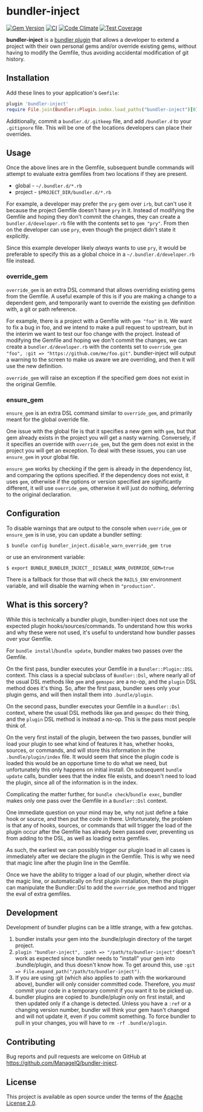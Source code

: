 # bundler-inject

[![Gem Version](https://badge.fury.io/rb/bundler-inject.svg)](http://badge.fury.io/rb/bundler-inject)
[![CI](https://github.com/ManageIQ/bundler-inject/actions/workflows/ci.yaml/badge.svg)](https://github.com/ManageIQ/bundler-inject/actions/workflows/ci.yaml)
[![Code Climate](https://codeclimate.com/github/ManageIQ/bundler-inject.svg)](https://codeclimate.com/github/ManageIQ/bundler-inject)
[![Test Coverage](https://codeclimate.com/github/ManageIQ/bundler-inject/badges/coverage.svg)](https://codeclimate.com/github/ManageIQ/bundler-inject/coverage)

**bundler-inject** is a [bundler plugin](https://bundler.io/guides/bundler_plugins.html)
that allows a developer to extend a project with their own personal gems and/or
override existing gems, without having to modify the Gemfile, thus avoiding
accidental modification of git history.

## Installation

Add these lines to your application's `Gemfile`:

```ruby
plugin 'bundler-inject'
require File.join(Bundler::Plugin.index.load_paths("bundler-inject")[0], "bundler-inject") rescue nil
```

Additionally, commit a `bundler.d/.gitkeep` file, and add `/bundler.d` to your
`.gitignore` file. This will be one of the locations developers can place their
overrides.

## Usage

Once the above lines are in the Gemfile, subsequent bundle commands will attempt
to evaluate extra gemfiles from two locations if they are present.

- global - `~/.bundler.d/*.rb`
- project - `$PROJECT_DIR/bundler.d/*.rb`

For example, a developer may prefer the `pry` gem over `irb`, but can't use it
because the project Gemfile doesn't have `pry` in it. Instead of modifying the
Gemfile and hoping they don't commit the changes, they can create a
`bundler.d/developer.rb` file with the contents set to `gem "pry"`. From then on
the developer can use `pry`, even though the project didn't state it explicitly.

Since this example developer likely *always* wants to use `pry`, it would be
preferable to specify this as a global choice in a `~/.bundler.d/developer.rb`
file instead.

### override_gem

`override_gem` is an extra DSL command that allows overriding existing gems from
the Gemfile. A useful example of this is if you are making a change to a
dependent gem, and temporarily want to override the existing `gem` definition
with, a git or path reference.

For example, there is a project with a Gemfile with `gem "foo"` in it. We want
to fix a bug in foo, and we intend to make a pull request to upstream, but in
the interim we want to test our foo change with the project. Instead of
modifying the Gemfile and hoping we don't commit the changes, we can create a
`bundler.d/developer.rb` with the contents set to
`override_gem "foo", :git => "https://github.com/me/foo.git"`. bundler-inject
will output a warning to the screen to make us aware we are overriding, and
then it will use the new definition.

`override_gem` will raise an exception if the specified gem does not exist in
the original Gemfile.

### ensure_gem

`ensure_gem` is an extra DSL command similar to `override_gem`, and primarily
meant for the global override file.

One issue with the global file is that it specifies a new gem with `gem`, but
that gem already exists in the project you will get a nasty warning. Conversely,
if it specifies an override with `override_gem`, but the gem does not exist in
the project you will get an exception. To deal with these issues, you can use
`ensure_gem` in your global file.

`ensure_gem` works by checking if the gem is already in the dependency list, and
comparing the options specified. If the dependency does not exist, it uses `gem`,
otherwise if the options or version specified are significantly different, it
will use `override_gem`, otherwise it will just do nothing, deferring to the
original declaration.

## Configuration

To disable warnings that are output to the console when `override_gem` or
`ensure_gem` is in use, you can update a bundler setting:

```console
$ bundle config bundler_inject.disable_warn_override_gem true
```

or use an environment variable:

```console
$ export BUNDLE_BUNDLER_INJECT__DISABLE_WARN_OVERRIDE_GEM=true
```

There is a fallback for those that will check the `RAILS_ENV` environment
variable, and will disable the warning when in `"production"`.

## What is this sorcery?

While this is technically a bundler plugin, bundler-inject does not use the
expected plugin hooks/sources/commands. To understand how this works and why
these were not used, it's useful to understand how bundler passes over your
Gemfile.

For `bundle install`/`bundle update`, bundler makes two passes over the Gemfile.

On the first pass, bundler executes your Gemfile in a `Bundler::Plugin::DSL`
context. This class is a special subclass of `Bundler::Dsl`, where nearly all of
the usual DSL methods like `gem` and `gemspec` are a no-op, and the `plugin` DSL
method does it's thing. So, after the first pass, bundler sees only your plugin
gems, and will then install them into `.bundle/plugin`.

On the second pass, bundler executes your Gemfile in a `Bundler::Dsl` context,
where the usual DSL methods like `gem` and `gemspec` do their thing, and the
`plugin` DSL method is instead a no-op. This is the pass most people think of.

On the very first install of the plugin, between the two passes, bundler will
load your plugin to see what kind of features it has, whether hooks, sources, or
commands, and will store this information in the `.bundle/plugin/index` file.
It would seem that since the plugin code is loaded this would be an opportune
time to do what we need, but unfortunately this only happens on initial install.
On subsequent `bundle update` calls, bundler sees that the index file exists,
and doesn't need to load the plugin, since all of the information is in the
index.

Complicating the matter further, for `bundle check`/`bundle exec`, bundler makes
only one pass over the Gemfile in a `Bundler::Dsl` context.

One immediate question on your mind may be, why not just define a fake hook or
source, and then put the code in there. Unfortunately, the problem is that any
of hooks, sources, or commands that will trigger the load of the plugin occur
after the Gemfile has already been passed over, preventing us from adding to the
DSL, as well as loading extra gemfiles.

As such, the earliest we can possibly trigger our plugin load in all cases is
immediately after we declare the plugin in the Gemfile. This is why we need that
magic line after the plugin line in the Gemfile.

Once we have the ability to trigger a load of our plugin, whether direct via the
magic line, or automatically on first plugin installation, then the plugin can
manipulate the Bundler::Dsl to add the `override_gem` method and trigger the
eval of extra gemfiles.

## Development

Development of bundler plugins can be a little strange, with a few gotchas.

1. bundler installs your gem into the .bundle/plugin directory of the target
   project.
2. `plugin "bundler-inject", :path => "/path/to/bundler-inject"` doesn't work
   as expected since bundler needs to "install" your gem into .bundle/plugin,
   and thus doesn't know how. To get around this, use
   `:git => File.expand_path("/path/to/bundler-inject")`.
3. If you are using :git (which also applies to :path with the workaround
   above), bundler will only consider committed code. Therefore, you *must*
   commit your code in a temporary commit if you want it to be picked up.
4. bundler plugins are copied to .bundle/plugin only on first install, and then
   updated only if a change is detected. Unless you have a `:ref` or a changing
   version number, bundler will think your gem hasn't changed and will not
   update it, even if you commit something. To force bundler to pull in your
   changes, you will have to `rm -rf .bundle/plugin`.

## Contributing

Bug reports and pull requests are welcome on GitHub at https://github.com/ManageIQ/bundler-inject.

## License

This project is available as open source under the terms of the [Apache License 2.0](http://www.apache.org/licenses/LICENSE-2.0).
